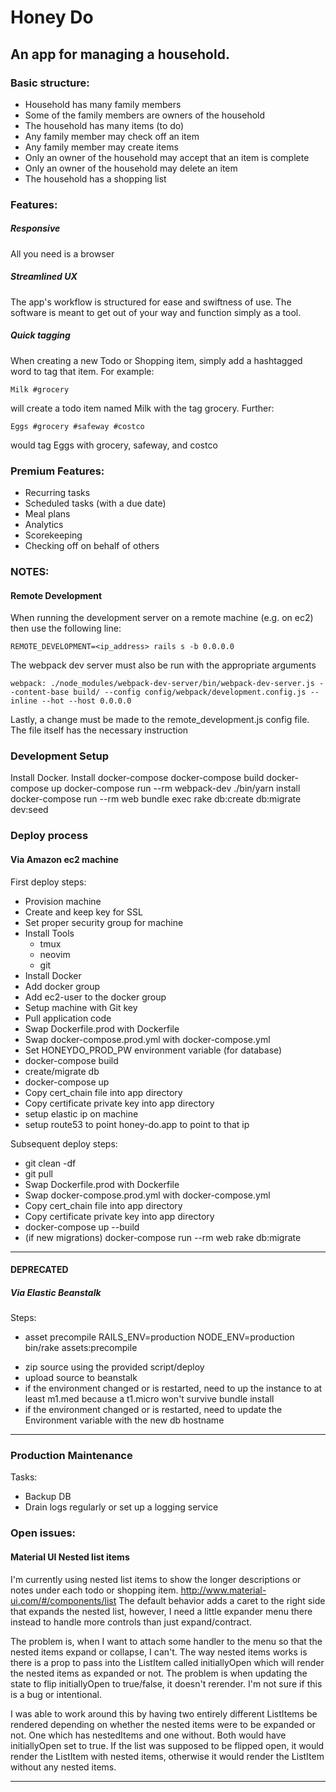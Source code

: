 # Honey Do

## An app for managing a household.

### Basic structure:
  + Household has many family members
  + Some of the family members are owners of the household
  + The household has many items (to do)
  + Any family member may check off an item
  + Any family member may create items
  + Only an owner of the household may accept that an item is complete
  + Only an owner of the household may delete an item
  + The household has a shopping list

### Features:

##### Responsive
All you need is a browser

##### Streamlined UX
The app's workflow is structured for ease and swiftness of use. The software is
meant to get out of your way and function simply as a tool.

##### Quick tagging
When creating a new Todo or Shopping item, simply add a hashtagged word to tag that item.  For example:

`Milk #grocery`

will create a todo item named Milk with the tag grocery.  Further:

`Eggs #grocery #safeway #costco`

would tag Eggs with grocery, safeway, and costco

### Premium Features:
  + Recurring tasks
  + Scheduled tasks (with a due date)
  + Meal plans
  + Analytics
  + Scorekeeping
  + Checking off on behalf of others

### NOTES:

#### Remote Development
When running the development server on a remote machine (e.g. on ec2) then use
the following line:
```
REMOTE_DEVELOPMENT=<ip_address> rails s -b 0.0.0.0
```
The webpack dev server must also be run with the appropriate arguments
```
webpack: ./node_modules/webpack-dev-server/bin/webpack-dev-server.js --content-base build/ --config config/webpack/development.config.js --inline --hot --host 0.0.0.0
```
Lastly, a change must be made to the remote_development.js config file.  The
file itself has the necessary instruction

### Development Setup
Install Docker.
Install docker-compose
docker-compose build
docker-compose up
docker-compose run --rm webpack-dev ./bin/yarn install
docker-compose run --rm web bundle exec rake db:create db:migrate dev:seed

### Deploy process
#### Via Amazon ec2 machine
First deploy steps:
  + Provision machine
  + Create and keep key for SSL
  + Set proper security group for machine
  + Install Tools
    * tmux
    * neovim
    * git
  + Install Docker
  + Add docker group
  + Add ec2-user to the docker group
  + Setup machine with Git key
  + Pull application code
  + Swap Dockerfile.prod with Dockerfile
  + Swap docker-compose.prod.yml with docker-compose.yml
  + Set HONEYDO_PROD_PW environment variable (for database)
  + docker-compose build
  + create/migrate db
  + docker-compose up
  + Copy cert_chain file into app directory
  + Copy certificate private key into app directory
  + setup elastic ip on machine
  + setup route53 to point honey-do.app to point to that ip

Subsequent deploy steps:
  + git clean -df
  + git pull
  + Swap Dockerfile.prod with Dockerfile
  + Swap docker-compose.prod.yml with docker-compose.yml
  + Copy cert_chain file into app directory
  + Copy certificate private key into app directory
  + docker-compose up --build
  + (if new migrations) docker-compose run --rm web rake db:migrate

----

#### DEPRECATED
##### Via Elastic Beanstalk
Steps:
  + asset precompile
    RAILS_ENV=production NODE_ENV=production bin/rake assets:precompile
  * zip source
    using the provided script/deploy
  * upload source to beanstalk
  * if the environment changed or is restarted, need to up the instance to at
    least m1.med because a t1.micro won't survive bundle install
  * if the environment changed or is restarted, need to update the Environment
    variable with the new db hostname

----

### Production Maintenance
Tasks:
  + Backup DB
  + Drain logs regularly or set up a logging service

### Open issues:

#### Material UI Nested list items
I'm currently using nested list items to show the longer descriptions or notes
under each todo or shopping item.  http://www.material-ui.com/#/components/list
The default behavior adds a caret to the right side that expands the nested
list, however, I need a little expander menu there instead to handle more
controls than just expand/contract.

The problem is, when I want to attach some handler to the menu so that the
nested items expand or collapse, I can't.  The way nested items works is there
is a prop to pass into the ListItem called initiallyOpen which will render the
nested items as expanded or not.  The problem is when updating the state to
flip initiallyOpen to true/false, it doesn't rerender.  I'm not sure if this
is a bug or intentional.

I was able to work around this by having two entirely different ListItems be
rendered depending on whether the nested items were to be expanded or not.
One which has nestedItems and one without.  Both would have initiallyOpen
set to true.  If the list was supposed to be flipped open, it would render the
ListItem with nested items, otherwise it would render the ListItem without any
nested items.

---
